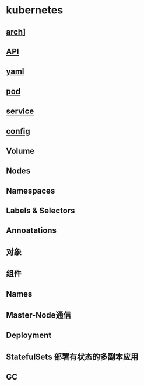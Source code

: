 # kubernetes

## [arch](k8s-arch.md)]  

## [API](k8s-api.md)

## [yaml](k8s-yaml.md)

## [pod](k8s-pod.md)

## [service](k8s-service.md)

## [config](k8s-config.md)

## Volume

## Nodes

## Namespaces

## Labels & Selectors

## Annoatations

## 对象

## 组件

## Names

## Master-Node通信

## Deployment

## StatefulSets 部署有状态的多副本应用

## GC
